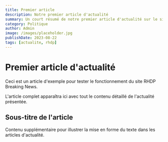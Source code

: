 ```yaml
---
title: Premier article
description: Notre premier article d'actualité
summary: Un court résumé de notre premier article d'actualité sur le site RHDP Breaking News.
category: Politique
author: Admin
image: /images/placeholder.jpg
publishDate: 2023-08-22
tags: [actualite, rhdp]
---
```


# Premier article d'actualité

Ceci est un article d'exemple pour tester le fonctionnement du site RHDP Breaking News.

L'article complet apparaîtra ici avec tout le contenu détaillé de l'actualité présentée.

## Sous-titre de l'article

Contenu supplémentaire pour illustrer la mise en forme du texte dans les articles d'actualité. 